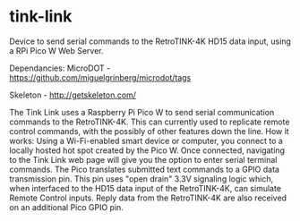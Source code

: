 # tink-link
Device to send serial commands to the RetroTINK-4K HD15 data input, using a RPi Pico W Web Server.

Dependancies:
MicroDOT - https://github.com/miguelgrinberg/microdot/tags

Skeleton - http://getskeleton.com/

The Tink Link uses a Raspberry Pi Pico W to send serial communication commands to the RetroTINK-4K. This can currently used to replicate remote control commands, with the possibly of other features down the line. 
How it works:
Using a Wi-Fi-enabled smart device or computer, you connect to a locally hosted hot spot created by the Pico W. Once connected, navigating to the Tink Link web page will give you the option to enter serial terminal commands. The Pico translates submitted text commands to a GPIO data transmission pin. This pin uses "open drain" 3.3V signaling logic which, when interfaced to the HD15 data input of the RetroTINK-4K, can simulate Remote Control inputs. Reply data from the RetroTINK-4K are also received on an additional Pico GPIO pin.
